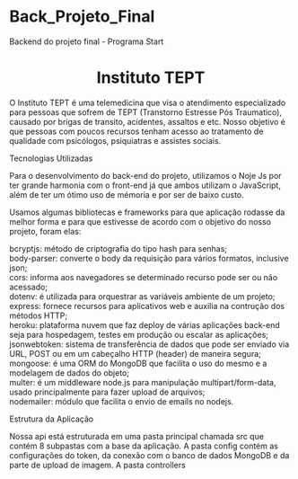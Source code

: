 # Back_Projeto_Final
Backend do projeto final - Programa Start

<h1 align="center"> Instituto TEPT </h1>


O Instituto TEPT é uma telemedicina que visa o atendimento especializado para pessoas que sofrem de TEPT (Transtorno Estresse Pós Traumatico), causado por brigas de transito, acidentes, assaltos e etc. Nosso 
objetivo é que pessoas com poucos recursos tenham acesso ao tratamento de qualidade com psicólogos, psiquiatras
e assistes sociais. 


Tecnologias Utilizadas

Para o desenvolvimento do back-end do projeto, utilizamos o Noje Js por ter grande harmonia com o front-end já que ambos utilizam o JavaScript, além de ter um ótimo uso de mémoria e por ser de baixo custo.

Usamos algumas bibliotecas e frameworks para que aplicação rodasse da melhor forma e para que estivesse de acordo com o objetivo do nosso projeto, foram elas: 

bcryptjs: método de criptografia do tipo hash para senhas; <br>
body-parser: converte o body da requisição para vários formatos, inclusive json; <br>
cors: informa aos navegadores se determinado recurso pode ser ou não acessado;<br>
dotenv: é utilizada para orquestrar as variáveis ambiente de um projeto;<br>
express: fornece recursos para aplicativos web e auxilia na contrução dos métodos HTTP;<br>
heroku: plataforma nuvem que faz deploy de várias aplicações back-end seja para hospedagem, testes em produção ou escalar as aplicações; <br>
jsonwebtoken: sistema de transferência de dados que pode ser enviado via URL, POST ou em um cabeçalho HTTP (header) de maneira segura; <br>
mongoose: é uma ORM do MongoDB que facilita o uso do mesmo e a modelagem de dados do objeto; <br>
multer: é um middleware node.js para manipulação multipart/form-data, usado principalmente para fazer upload de arquivos; <br>
nodemailer: módulo que facilita o envio de emails no nodejs. 

Estrutura da Aplicação 

Nossa api está estruturada em uma pasta principal chamada src que contém 8 subpastas com a base da aplicação. A pasta config contém as configurações do token, da conexão com o banco de dados MongoDB e da parte de upload de imagem. A pasta controllers 
